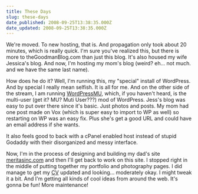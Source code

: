 ```yaml
---
title: These Days
slug: these-days
date_published: 2008-09-25T13:38:35.000Z
date_updated: 2008-09-25T13:38:35.000Z
---
```


We're moved. To new hosting, that is. And propagation only took about 20 minutes, which is really quick. I'm sure you've realized this, but there is more to theGoodmanBlog.com than just this blog. It's also housed my wife Jessica's blog. And now, I'm hosting my mom's blog (weird? eh... not much. and we have the same last name).

How does he do it? Well, I'm running this, my "special" install of WordPress. And by special I really mean selfish. It is all for me. And on the other side of the stream, I am running [WordPressMU](http://mu.wordpress.org), which, if you haven't heard, is the multi-user (get it? MU? Muti User???) mod of WordPress. Jess's blog was easy to put over there since it's basic. Just photos and posts. My mom had one post made on Vox (which is super easy to import to WP as well) so restarting on WP was an easy fix. Plus she's get a good URL and could have an email address if she wants.

It also feels good to back with a cPanel enabled host instead of stupid Godaddy with their disorganized and messy interface.

Now, I'm in the process of designing and building my dad's site [meritasinc.com](http://meritasinc.com) and then I'll get back to work on this site. I stopped right in the middle of putting together my portfolio and photography pages. I did manage to get my [CV](http://joel.thegoodmanblog.com/curriculum-vitae) updated and looking... moderately okay. I might tweak it a bit. And I'm getting all kinds of cool ideas from around the web. It's gonna be fun! More maintenance!
